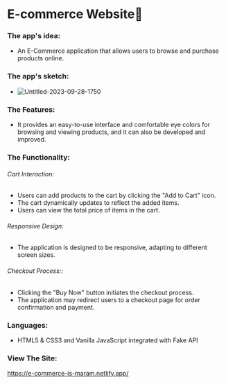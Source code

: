 # E-commerce Website🛒


### The app's idea: 
- An E-Commerce application that allows users to browse and purchase products online.<be>


### The app's sketch: 
- ![Untitled-2023-09-28-1750](https://github.com/Maramhamed/E-commecr/assets/78036366/39b6ba7f-3205-4902-bfc9-d4d4b5051a77)


### The Features: 
-  It provides an easy-to-use interface and comfortable eye colors for browsing and viewing products, and it can also be developed and improved.


### The Functionality: 
###### Cart Interaction:
* Users can add products to the cart by clicking the "Add to Cart" icon.
* The cart dynamically updates to reflect the added items.
* Users can view the total price of items in the cart.
  
###### Responsive Design:
* The application is designed to be responsive, adapting to different screen sizes.
 
###### Checkout Process::
* Clicking the "Buy Now" button initiates the checkout process.
* The application may redirect users to a checkout page for order confirmation and payment.



### Languages: 
- HTML5 & CSS3 and Vanilla JavaScript integrated with Fake API

### View The Site: 
 https://e-commerce-js-maram.netlify.app/
